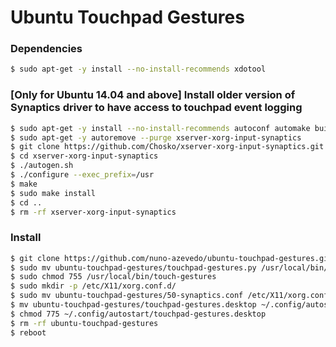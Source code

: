 # Ubuntu Touchpad Gestures

### Dependencies
```bash
$ sudo apt-get -y install --no-install-recommends xdotool
```

### [Only for Ubuntu 14.04 and above] Install older version of Synaptics driver to have access to touchpad event logging
```bash
$ sudo apt-get -y install --no-install-recommends autoconf automake build-essential libevdev-dev libmtdev-dev xorg-dev xutils-dev libtool
$ sudo apt-get -y autoremove --purge xserver-xorg-input-synaptics
$ git clone https://github.com/Chosko/xserver-xorg-input-synaptics.git
$ cd xserver-xorg-input-synaptics
$ ./autogen.sh
$ ./configure --exec_prefix=/usr
$ make
$ sudo make install
$ cd ..
$ rm -rf xserver-xorg-input-synaptics
```

### Install
```bash
$ git clone https://github.com/nuno-azevedo/ubuntu-touchpad-gestures.git
$ sudo mv ubuntu-touchpad-gestures/touchpad-gestures.py /usr/local/bin/touchpad-gestures
$ sudo chmod 755 /usr/local/bin/touch-gestures
$ sudo mkdir -p /etc/X11/xorg.conf.d/
$ sudo mv ubuntu-touchpad-gestures/50-synaptics.conf /etc/X11/xorg.conf.d/50-synaptics.conf
$ mv ubuntu-touchpad-gestures/touchpad-gestures.desktop ~/.config/autostart/
$ chmod 775 ~/.config/autostart/touchpad-gestures.desktop
$ rm -rf ubuntu-touchpad-gestures
$ reboot
```
